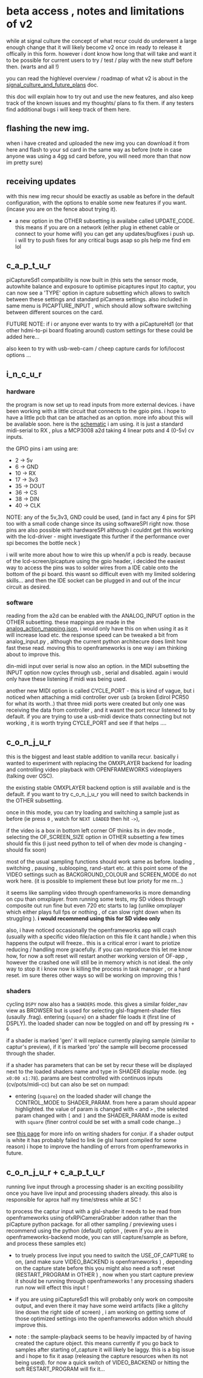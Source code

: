 # beta access , notes and limitations of v2

while at signal culture the concept of what recur could do underwent a large enough change that it will likely become v2 once im ready to release it offically in this form. however i dont know how long that will take and want it to be possible for current users to try / test / play with the new stuff before then. (warts and all !)

you can read the highlevel overview / roadmap of what v2 is about in the [signal_culture_and_future_plans] doc.

this doc will explain how to try out and use the new features, and also keep track of the known issues and my thoughts/ plans to fix them. if any testers find additional bugs i will keep track of them here.

## flashing the new img.

when i have created and uploaded the new img you can download it from here and flash to your sd card in the same way as before (note in case anyone was using a 4gg sd card before, you will need more than that now im pretty sure)

## receiving updates

with this new img recur should be exactly as usable as before in the default configuration, with the options to enable some new features if you want. (incase you are on the fence about trying it).

- a new option in the OTHER subsetting is availabe called UPDATE_CODE. this means if you are on a network (either plug in ethenet cable or connect to your home wifi) you can get any updates/bugfixes i push up. i will try to push fixes for any critical bugs asap so pls help me  find em lol

## c_a_p_t_u_r 

piCaptureSd1 compatibility is now built in (this sets the sensor mode, autowhite balance and exposure to optimise picaptures input )to captur, you can now see a 'TYPE' option in capture subsetting which allows to switch between these settings and standard piCamera settings. also included in same menu is PICAPTURE_INPUT , which should allow software switching between different sources on the card.

FUTURE NOTE: if i or anyone ever wants to try with a piCaptureHd1 (or that other hdmi-to-pi board floating around) custom settings for these could be added here...

also keen to try with usb-web-cam / cheep capture cards for lofi/locost options ...

## i_n_c_u_r

### hardware

the program is now set up to read inputs from more external devices. i have been working with a little circuit that connects to the gpio pins. i hope to have a little pcb that can be attached as an option. more info about this will be available soon. here is the [schematic] i am using. it is just a standard midi-serial to RX , plus a MCP3008 a2d taking 4 linear pots and 4 (0-5v) cv inputs.

the GPIO pins i am using are:

- 2 -> 5v 
- 6 -> GND
- 10 -> RX
- 17 -> 3v3
- 35 -> DOUT
- 36 -> CS
- 38 -> DIN
- 40 -> CLK

NOTE: any of the 5v,3v3, GND could be used, (and in fact any 4 pins for SPI too with a small code change since its using softwareSPI right now. those pins are also possible with hardwareSPI although i couldnt get this working with the lcd-driver - might investigate this further if the performance over spi becomes the bottle neck  )

i will write more about how to wire this up when/if a pcb is ready. because of the lcd-screen/picapture using the gpio header, i decided the easiest way to access the pins was to solder wires from a IDE cable onto the bottom of the pi board. this wasnt so difficult even with my limited soldering skills... and then the IDE socket can be plugged in and out of the incur circuit as desired. 
 
### software

reading from the a2d can be enabled with the ANALOG_INPUT option in the OTHER subsetting. these mappings are made in the [analog_action_mapping.json], i would only have this on when using it as it will increase load etc. the response speed can be tweaked a bit from analog_input.py , although the current python architecure does limit how fast these read. moving this to openframeworks is one way i am thinking about to improve this.

din-midi input over serial is now also an option. in the MIDI subsetting the INPUT option now cycles through usb , serial and disabled. again i would only have these listening if midi was being used. 

another new MIDI option is called CYCLE_PORT - this is kind of vague, but i noticed when attaching a midi controller over usb (a broken Edirol PCR50 for what its worth..) that three midi ports were created but only one was receiving the data from controller , and it wasnt the port recur listened to by default. if you are  trying to use a usb-midi device thats connecting but not working , it is worth trying CYCLE_PORT and see if that helps ....

## c_o_n_j_u_r

this is the biggest and least stable addition to vanilla recur. basically i wanted to experiment with replacing the OMXPLAYER backend for loading and controlling video playback with OPENFRAMEWORKS videoplayers (talking over OSC). 

the existing stable OMXPLAYER backend option is still available and is the default. if you want to try c_o_n_j_u_r you will need to switch backends in the OTHER subsetting.

once in this mode, you can try loading and switching a sample just as before (ie press `0` , watch for `NEXT LOADED` then hit `->`), 

if the video is a box in bottom left corner OF thinks its in dev mode , selecting the OF_SCREEN_SIZE option in OTHER subsetting a few times should fix this (i just need python to  tell of when dev mode is changing - should fix soon)

most of the usual sampling functions should work same as before. loading , switching , pausing , sublooping, rand-start etc. at this point some of the VIDEO settings such as BACKGROUND_COLOUR and SCREEN_MODE do not work here. (it is possible to implement these but low prioty for me rn...)  

it seems like sampling video through openframeworks is more demanding on cpu than omxplayer. from running some tests, my SD videos through composite out run fine but even 720 etc starts to lag (unlike omxplayer which either plays full fps or nothing , of can slow right down when its struggling ). __i would recommend using this for SD video only__

also, i have noticed occasionally the openframeworks app will crash (usually with a specific video file/action on this file it cant handle.) when this happens the output will freeze.. this is a critical error i want to priotize reducing / handling more gracefully. if you can reproduce this let me know how, for now a soft reset will restart another working version of OF-app , however the crashed one will still be in memory which is not ideal. the only way to stop it i know now is killing the process in task manager , or a hard reset. im sure theres other ways so will be working on improving this ! 

### shaders

cycling `DSPY` now also has a `SHADERS` mode. this gives a similar folder_nav view as BROWSER but is used for selecting glsl-fragment-shader files (usaully .frag). entering (`square`) on a shader file loads it (first line of  DSPLY). the loaded shader can now be toggled on and off by pressing `FN + 6` 

if a shader is marked 'gen' it will replace currently playing sample (similar to captur's preview), if it is marked 'pro' the sample will become processed through the shader.

if a shader has parameters that can be set by recur these will be displayed next to the loaded shaders name and type in SHADER display mode. (eg `x0:00 x1:78`). params are best controlled with continuos inputs (cv/pots/midi-cc) but can also be set on numpad:

- entering (`square`) on the loaded shader will change the CONTROL_MODE to SHADER_PARAM. from here a param should appear highlighted. the value of param is changed with `<` and `>` , the selected param changed with `[` and `]` and the SHADER_PARAM mode is exited with `square` (finer control could be set with a small code change...)

see [this page] for more info on writing shaders for conjur. if a shader output is white it has probably failed to link (ie glsl hasnt compiled for some reason) i hope to improve the handling of errors from openframeworks in future.

## c_o_n_j_u_r + c_a_p_t_u_r

running live input through a processing shader is an exciting possibility once you have live input and processing shaders already. this also is responsible for aprox half my time/stress while at SC !

to process the captur input with a glsl-shader it needs to be read from openframeworks using ofxRPiCameraGrabber addon rather than the piCapture python package. for all other sampling / previewing uses i recommend using the python (default) option , (even if you are in openframeworks-backend mode, you can still capture/sample as before, and process these samples etc)

- to truely process live input you need to switch the USE_OF_CAPTURE to on, (and make sure VIDEO_BACKEND is openframeworks ) , depending on the capture state before this you might also need a soft reset (RESTART_PROGRAM in OTHER ) , now when you start capture preview it should be running through openframeworks ! any processing  shaders run now will effect this input !

- if you are using piCaptureSd1 this will probably only work on composite output, and even there it may have some weird artifacts (like a glitchy line down the right side of screen) , i am working on getting some of those optimized settings into the openframeworks addon which should improve this.

- note : the sample-playback seems to be heavily impacted by of having created the capture object. this means currently if you go back to samples after starting of_capture it will likely be laggy. this is a big issue and i hope to fix it asap (releasing the capture resources when its not being used). for now a quick switch of VIDEO_BACKEND or hitting the soft RESTART_PROGRAM will fix it...


[schematic]: incur_board.pdf
[signal_culture_and_future_plans]: signal_culture_and_future_plans.md
[analog_action_mapping.json]: ../json_objects/analog_action_mapping.json
[this page]: https://github.com/langolierz/c_o_n_j_u_r/blob/master/notes_on_shader_formats.md
